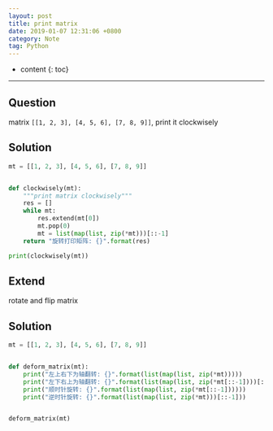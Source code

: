 ```yaml
---
layout: post
title: print matrix
date: 2019-01-07 12:31:06 +0800
category: Note
tag: Python
---
```


* content
{: toc}
---


## Question
matrix `[[1, 2, 3], [4, 5, 6], [7, 8, 9]]`, print it clockwisely

## Solution
```python
mt = [[1, 2, 3], [4, 5, 6], [7, 8, 9]]


def clockwisely(mt):
    """print matrix clockwisely"""
    res = []
    while mt:
        res.extend(mt[0])
        mt.pop(0)
        mt = list(map(list, zip(*mt)))[::-1]
    return "旋转打印矩阵: {}".format(res)

print(clockwisely(mt))
```

## Extend
rotate and flip matrix

## Solution
```python
mt = [[1, 2, 3], [4, 5, 6], [7, 8, 9]]


def deform_matrix(mt):
    print("左上右下为轴翻转: {}".format(list(map(list, zip(*mt)))))
    print("左下右上为轴翻转: {}".format(list(map(list, zip(*mt[::-1])))[::-1]))
    print("顺时针旋转: {}".format(list(map(list, zip(*mt[::-1])))))
    print("逆时针旋转: {}".format(list(map(list, zip(*mt)))[::-1]))


deform_matrix(mt)
```
